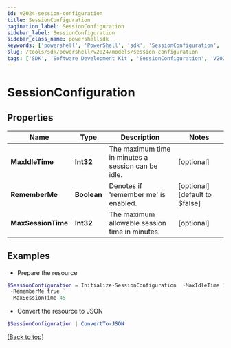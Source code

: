 ```yaml
---
id: v2024-session-configuration
title: SessionConfiguration
pagination_label: SessionConfiguration
sidebar_label: SessionConfiguration
sidebar_class_name: powershellsdk
keywords: ['powershell', 'PowerShell', 'sdk', 'SessionConfiguration', 'V2024SessionConfiguration'] 
slug: /tools/sdk/powershell/v2024/models/session-configuration
tags: ['SDK', 'Software Development Kit', 'SessionConfiguration', 'V2024SessionConfiguration']
---
```



# SessionConfiguration

## Properties

Name | Type | Description | Notes
------------ | ------------- | ------------- | -------------
**MaxIdleTime** | **Int32** | The maximum time in minutes a session can be idle. | [optional] 
**RememberMe** | **Boolean** | Denotes if 'remember me' is enabled. | [optional] [default to $false]
**MaxSessionTime** | **Int32** | The maximum allowable session time in minutes. | [optional] 

## Examples

- Prepare the resource
```powershell
$SessionConfiguration = Initialize-SessionConfiguration  -MaxIdleTime 15 `
 -RememberMe true `
 -MaxSessionTime 45
```

- Convert the resource to JSON
```powershell
$SessionConfiguration | ConvertTo-JSON
```


[[Back to top]](#) 

